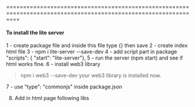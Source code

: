 







================================================================================================================
#### To install the lite server 
1 - create package file and inside this file type {} then save 
2 - create index html file
3 - npm i lite-server --save-dev 
4 - add script part in package 
  "scripts": { "start": "lite-server"},
5 - run the server (npm start) and see if html works fine.
6 - install web3 library
> npm i web3 --save-dev
your web3 library is installed now.

7 - use  "type": "commonjs" inside package.json

8. Add in html page following libs

<script type="text/javascript" src="node_modules/web3/dist/web3.min.js"></script>
<script type="text/javascript" src="./src/index.js"></script>

